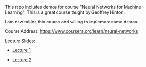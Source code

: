 
This repo includes demos for course "Neural Networks for Machine Learning". This is a great course taught by Geoffrey Hinton.

I am now taking this course and willing to implement some demos.

Course Address:
https://www.coursera.org/learn/neural-networks

Lecture Slides:

* [Lecture 1][slide_1]

* [Lecture 2][slide_2]

[slide_1]:https://d18ky98rnyall9.cloudfront.net/_4bd9216688e0605b8e05f5533577b3b8_lec1.pdf?Expires=1505952000&Signature=bYLWo7ovq6M3OQU7oj84pqQRZah8SwsgQsS9CcJmzgqjpDwWzHXUhe88j~Fa8mXJeUcv6cq7W1qdd6PxBjHI5eg1OvkOh-JttvzTHhpMkgF8vvmxNRluwXQSaEAdsuVh25PWjoyeN-dfavl4LWQgKqBe0Nfp7Dclz0Xych~qFKM_&Key-Pair-Id=APKAJLTNE6QMUY6HBC5A
[slide_2]:https://d18ky98rnyall9.cloudfront.net/_4bd9216688e0605b8e05f5533577b3b8_lec2.pdf?Expires=1506038400&Signature=KMFPialCbXjSESDKJCXW654aMZdhgr0GQFc-lWQGRZ4Dv0rX84jT4rzq5pf8A667CKKvUKSNWQIi2Pso8C9915z0iVWY515R91BIpJBDoLVGjb-QjXS65XQb-vSwIKQCrV6-TgrTBCDF0XAJC7mIh1bmEoJWy1B9M1MOIms~K~Q_&Key-Pair-Id=APKAJLTNE6QMUY6HBC5A

